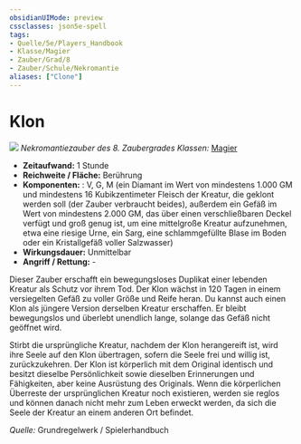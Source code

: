 ```yaml
---
obsidianUIMode: preview
cssclasses: json5e-spell
tags:
- Quelle/5e/Players_Handbook
- Klasse/Magier
- Zauber/Grad/8
- Zauber/Schule/Nekromantie
aliases: ["Clone"]
---
```

# Klon
![](../../../99%20-%20Setup/Files/Bildersammlung/Symbolik/Nekromantiezauber.webp#token)
*Nekromantiezauber des 8. Zaubergrades*
*Klassen:* [Magier](../Klassen/Magier.md)

- **Zeitaufwand:** 1 Stunde
- **Reichweite / Fläche:** Berührung
- **Komponenten:** : V, G, M (ein Diamant im Wert von mindestens 1.000 GM und mindestens 16 Kubikzentimeter Fleisch der Kreatur, die geklont werden soll (der Zauber verbraucht beides), außerdem ein Gefäß im Wert von mindestens 2.000 GM, das über einen verschließbaren Deckel verfügt und groß genug ist, um eine mittelgroße Kreatur aufzunehmen, etwa eine riesige Urne, ein Sarg, eine schlammgefüllte Blase im Boden oder ein Kristallgefäß voller Salzwasser)
- **Wirkungsdauer:** Unmittelbar
- **Angriff / Rettung:** -

Dieser Zauber erschafft ein bewegungsloses Duplikat einer lebenden Kreatur als Schutz vor ihrem Tod. Der Klon wächst in 120 Tagen in einem versiegelten Gefäß zu voller Größe und Reife heran. Du kannst auch einen Klon als jüngere Version derselben Kreatur erschaffen. Er bleibt bewegungslos und überlebt unendlich lange, solange das Gefäß nicht geöffnet wird.

Stirbt die ursprüngliche Kreatur, nachdem der Klon herangereift ist, wird ihre Seele auf den Klon übertragen, sofern die Seele frei und willig ist, zurückzukehren. Der Klon ist körperlich mit dem Original identisch und besitzt dieselbe Persönlichkeit sowie dieselben Erinnerungen und Fähigkeiten, aber keine Ausrüstung des Originals. Wenn die körperlichen Überreste der ursprünglichen Kreatur noch existieren, werden sie reglos und können danach nicht mehr zum Leben erweckt werden, da sich die Seele der Kreatur an einem anderen Ort befindet.

*Quelle:* Grundregelwerk / Spielerhandbuch